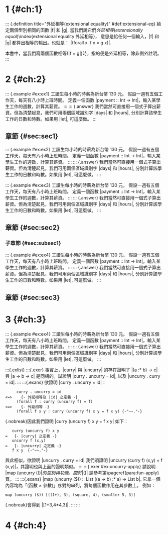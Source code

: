 # 1 {#ch:1}

::: {.definition title="外延相等(extensional equality)" #def:extensional-eq}
給定兩個型別相同的函數 |f| 和 |g|, 當我們說它們*外延相等*(*extensionally equal*)\index{extensional equality 外延相等}，
意思是給任何一個輸入，|f| 和 |g| 都算出相等的輸出。也就是：
|(forall x. f x = g x)|.

本書中，當我們寫兩個函數相等(|f = g|)時，指的便是外延相等，除非例外註明。
:::

# 2 {#ch:2}

::: {.example #ex:ex1}
工讀生每小時的時薪為新台幣 130 元。
假設一週有五個工作天，每天有八小時上班時間。
定義一個函數 |payment :: Int -> Int|，輸入某學生工作的週數，計算其薪資。
:::
::: {.answer}
我們當然可直接用一個式子算出薪資。但為清楚起見，我們可用兩個區域識別字 |days| 和 |hours|,
分別計算該學生工作的日數和時數。如果用 |let|, 可這麼做。
:::

## 章節 {#sec:sec1}

::: {.example #ex:ex2}
工讀生每小時的時薪為新台幣 130 元。
假設一週有五個工作天，每天有八小時上班時間。
定義一個函數 |payment :: Int -> Int|，輸入某學生工作的週數，計算其薪資。
:::
::: {.answer}
我們當然可直接用一個式子算出薪資。但為清楚起見，我們可用兩個區域識別字 |days| 和 |hours|,
分別計算該學生工作的日數和時數。如果用 |let|, 可這麼做。
:::

::: {.example #ex:ex3}
工讀生每小時的時薪為新台幣 130 元。
假設一週有五個工作天，每天有八小時上班時間。
定義一個函數 |payment :: Int -> Int|，輸入某學生工作的週數，計算其薪資。
:::
::: {.answer}
我們當然可直接用一個式子算出薪資。但為清楚起見，我們可用兩個區域識別字 |days| 和 |hours|,
分別計算該學生工作的日數和時數。如果用 |let|, 可這麼做。
:::

## 章節 {#sec:sec2}

### 子章節 {#sec:subsec1}

::: {.example #ex:ex4}
工讀生每小時的時薪為新台幣 130 元。
假設一週有五個工作天，每天有八小時上班時間。
定義一個函數 |payment :: Int -> Int|，輸入某學生工作的週數，計算其薪資。
:::
::: {.answer}
我們當然可直接用一個式子算出薪資。但為清楚起見，我們可用兩個區域識別字 |days| 和 |hours|,
分別計算該學生工作的日數和時數。如果用 |let|, 可這麼做。
:::

## 章節 {#sec:sec3}

# 3 {#ch:3}

::: {.example #ex:ex4}
工讀生每小時的時薪為新台幣 130 元。
假設一週有五個工作天，每天有八小時上班時間。
定義一個函數 |payment :: Int -> Int|，輸入某學生工作的週數，計算其薪資。
:::
::: {.answer}
我們當然可直接用一個式子算出薪資。但為清楚起見，我們可用兩個區域識別字 |days| 和 |hours|,
分別計算該學生工作的日數和時數。如果用 |let|, 可這麼做。
:::

:::{.exlist}
:::{.exer}
事實上，|curry| 與 |uncurry| 的存在證明了 |(a :* b) -> c|
與 |a -> b -> c| 是同構的。試證明
|curry . uncurry = id|, 以及 |uncurry . curry = id|.
:::
:::{.exans}
欲證明 |curry . uncurry = id|：
```spec
     curry . uncurry = id
<=>    {- 外延相等及 |id| 之定義 -}
     (forall f : curry (uncurry f) = f)
<=>    {- 外延相等 -}
     (forall f x y : curry (uncurry f) x y = f x y) {-"~~."-}
```
{.nobreak}因此我們證明 |curry (uncurry f) x y = f x y| 如下：
```spec
   curry (uncurry f) x y
=   {- |curry| 之定義 -}
   uncurry f (x,y)
=   {- |uncurry| 之定義 -}
   f x y  {-"~~."-}
```

與此相似，欲證明 |uncurry . curry = id| 我們須證明
|uncurry (curry f) (x,y) = f (x,y)|，其證明也與上面的證明類似。
:::
:::{.exer #ex:uncurry-apply}
請說明 |map (uncurry ($))| 的型別與功能。
關於 |($)| 請參考第\pageref{para:fun-apply}頁。
:::
:::{.exans}
|map (uncurry ($)) :: List ((a -> b) :* a) -> List b|.
它拿一個內容均為「(函數 $\times$ 參數)」序對的串列，將每個函數作用在其參數上。
例如：
```spec
map (uncurry ($)) [((1+), 3), (square, 4), (smaller 5, 3)]
```
{.nobreak}會得到 |[1+3,4*4,3]|.
:::
:::

# 4 {#ch:4}
